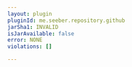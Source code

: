 ```yaml
---
layout: plugin
pluginId: me.seeber.repository.github
jarSha1: INVALID
isJarAvailable: false
error: NONE
violations: []

---
```

